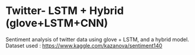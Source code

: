 # Twitter- LSTM + Hybrid (glove+LSTM+CNN)
Sentiment analysis of twitter data using glove + LSTM, and a hybrid model. 
Dataset used : https://www.kaggle.com/kazanova/sentiment140

